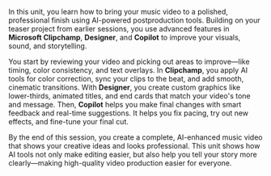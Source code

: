 In this unit, you learn how to bring your music video to a polished, professional finish using AI-powered postproduction tools. Building on your teaser project from earlier sessions, you use advanced features in **Microsoft Clipchamp**, **Designer**, and **Copilot** to improve your visuals, sound, and storytelling.

You start by reviewing your video and picking out areas to improve—like timing, color consistency, and text overlays. In **Clipchamp**, you apply AI tools for color correction, sync your clips to the beat, and add smooth, cinematic transitions. With **Designer**, you create custom graphics like lower-thirds, animated titles, and end cards that match your video's tone and message. Then, **Copilot** helps you make final changes with smart feedback and real-time suggestions. It helps you fix pacing, try out new effects, and fine-tune your final cut.

By the end of this session, you create a complete, AI-enhanced music video that shows your creative ideas and looks professional. This unit shows how AI tools not only make editing easier, but also help you tell your story more clearly—making high-quality video production easier for everyone.
